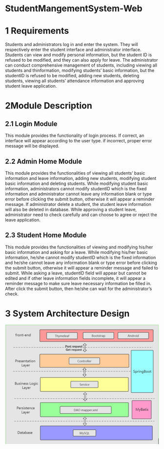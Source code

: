 # StudentMangementSystem-Web

# 1 Requirements

  Students and administrators log in and enter the system. They will respectively enter the student interface and administrator interface. Students can view and modify personal information, but the student ID is refused to be modified, and they can also apply for leave. The administrator can conduct comprehensive management of students, including viewing all students and thinformation, modifying students’ basic information, but the studentID is refused to be modified, adding new students, deleting students, viewing all students’ attendance information and approving student leave application.

# 2Module Description

## 2.1 Login Module 

  This module provides the functionality of login process. If correct, an interface will appear according to the user type. if incorrect, proper error message will be displayed. 

## 2.2 Admin Home Module 

  This module provides the functionalities of viewing all students’ basic information and leave information, adding new students, modifying student basic information and deleting students. While modifying student basic information, administrators cannot modify studentID which is the fixed information and administrator cannot leave any information blank or type error before clicking the submit button, otherwise it will appear a reminder message. If administrator delete a student, the student leave information will also be deleted in database. While approving a student leave, administrator need to check carefully and can choose to agree or reject the leave application.

## 2.3 Student Home Module

  This module provides the functionalities of viewing and modifying his/her basic information and asking for a leave. While modifying his/her basic information, he/she cannot modify studentID which is the fixed information and he/she cannot leave any information blank or type error before clicking the submit button, otherwise it will appear a reminder message and failed to submit. While asking a leave, studentID field will appear but cannot be edited and if other leave information fields incomplete, it will appear a reminder message to make sure leave necessary information be filled in. After click the submit button, then he/she can wait for the administrator’s check.

# 3 System Architecture Design

![architect](./pic/architect.png)
